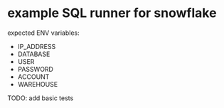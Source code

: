 # example SQL runner for snowflake

expected ENV variables:
* IP_ADDRESS
* DATABASE
* USER
* PASSWORD
* ACCOUNT
* WAREHOUSE

TODO: 
add basic tests
